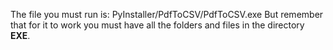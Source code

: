 The file you must run is:
PyInstaller/PdfToCSV/PdfToCSV.exe
But remember that for it to work you must have all the folders and files in the directory **EXE**.
